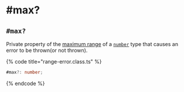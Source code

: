 # #max?

## `#max?`

Private property of the [maximum range](../../getting-started/basic-concepts.md#range) of a [`number`](https://developer.mozilla.org/en-US/docs/Web/JavaScript/Reference/Global\_Objects/Number) type that causes an error to be thrown(or not thrown).

{% code title="range-error.class.ts" %}
```typescript
#max?: number;
```
{% endcode %}

